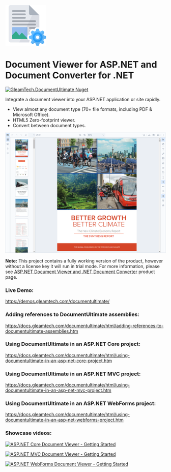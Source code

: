![DocumentUltimate Logo](documentultimate-logo.png)
# Document Viewer for ASP.NET and Document Converter for .NET
[![GleamTech.DocumentUltimate Nuget](https://img.shields.io/nuget/v/GleamTech.DocumentUltimate)](https://www.nuget.org/packages/GleamTech.DocumentUltimate/ "GleamTech.DocumentUltimate Nuget")

Integrate a document viewer into your ASP.NET application or site rapidly.

- View almost any document type (70+ file formats, including PDF & Microsoft Office).
- HTML5 Zero-footprint viewer.
- Convert between document types.

<kbd>![Document Viewer for ASP.NET and Document Converter for .NET](documentultimate-screenshot.png)</kbd>

**Note:** This project contains a fully working version of the product, however without a license key it will run in trial mode. For more information, please see [ASP.NET Document Viewer and .NET Document Converter](https://www.gleamtech.com/documentultimate) product page.

### Live Demo:
https://demos.gleamtech.com/documentultimate/

### Adding references to DocumentUltimate assemblies:
https://docs.gleamtech.com/documentultimate/html/adding-references-to-documentultimate-assemblies.htm

### Using DocumentUltimate in an ASP.NET Core project:
https://docs.gleamtech.com/documentultimate/html/using-documentultimate-in-an-asp-net-core-project.htm

### Using DocumentUltimate in an ASP.NET MVC project:
https://docs.gleamtech.com/documentultimate/html/using-documentultimate-in-an-asp-net-mvc-project.htm

### Using DocumentUltimate in an ASP.NET WebForms project:
https://docs.gleamtech.com/documentultimate/html/using-documentultimate-in-an-asp-net-webforms-project.htm

### Showcase videos:
[![ASP.NET Core Document Viewer - Getting Started](https://i.ytimg.com/vi/3bBXxFvrquM/maxresdefault.jpg)](https://youtu.be/3bBXxFvrquM "ASP.NET Core Document Viewer - Getting Started")

[![ASP.NET MVC Document Viewer - Getting Started](https://i.ytimg.com/vi/YZGlpt--g6Q/maxresdefault.jpg)](https://youtu.be/YZGlpt--g6Q "ASP.NET MVC Document Viewer - Getting Started")

[![ASP.NET WebForms Document Viewer - Getting Started](https://i.ytimg.com/vi/81cNNKmAwdQ/maxresdefault.jpg)](https://youtu.be/81cNNKmAwdQ "ASP.NET WebForms Document Viewer - Getting Started")
